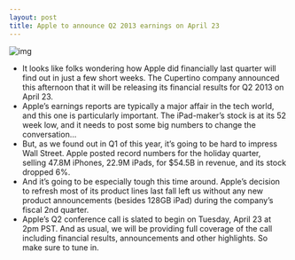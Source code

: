 ```yaml
---
layout: post
title: Apple to announce Q2 2013 earnings on April 23
---
```

![img](http://media.idownloadblog.com/wp-content/uploads/2012/04/apple-hq.jpg)
* It looks like folks wondering how Apple did financially last quarter will find out in just a few short weeks. The Cupertino company announced this afternoon that it will be releasing its financial results for Q2 2013 on April 23.
* Apple’s earnings reports are typically a major affair in the tech world, and this one is particularly important. The iPad-maker’s stock is at its 52 week low, and it needs to post some big numbers to change the conversation…
* But, as we found out in Q1 of this year, it’s going to be hard to impress Wall Street. Apple posted record numbers for the holiday quarter, selling 47.8M iPhones, 22.9M iPads, for $54.5B in revenue, and its stock dropped 6%.
* And it’s going to be especially tough this time around. Apple’s decision to refresh most of its product lines last fall left us without any new product announcements (besides 128GB iPad) during the company’s fiscal 2nd quarter.
* Apple’s Q2 conference call is slated to begin on Tuesday, April 23 at 2pm PST. And as usual, we will be providing full coverage of the call including financial results, announcements and other highlights. So make sure to tune in.

